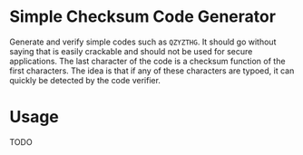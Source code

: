 # Simple Checksum Code Generator

Generate and verify simple codes such as `QZYZTHG`.
It should go without saying that is easily crackable
 and should not be used for secure applications. The
  last character of the code is a checksum function of
   the first characters. The idea is that if any of 
   these characters are typoed, it can quickly be
    detected by the code verifier.
 
 # Usage
TODO